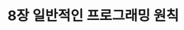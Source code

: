 ---
title: 8장 일반적인 프로그래밍 원칙
summary: Chapter 8：General Programming
description: Chapter 8：General Programming
---
